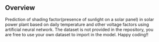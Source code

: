 ## Overview

Prediction of shading factor(presence of sunlight on a solar panel) in solar power plant based on daily temperature and other voltage factors using artificial neural network. The dataset is not provided in the repository, you are free to use your own dataset to import in the model. Happy coding!!


